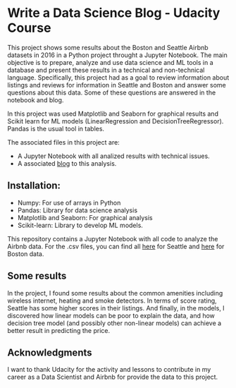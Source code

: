# Write a Data Science Blog - Udacity Course

This project shows some results about the Boston and Seattle Airbnb datasets in 2016 in a Python project throught a Jupyter Notebook. The main objective is to prepare, analyze and use data science and ML tools in a database and present these results in a technical and non-technical language. Specifically, this project had as a goal to review information about listings and reviews for information in Seattle and Boston and answer some questions about this data. Some of these questions are answered in the notebook and blog.

In this project was used Matplotlib and Seaborn for graphical results and Scikit learn for ML models (LinearRegression and DecisionTreeRegressor). Pandas is the usual tool in tables.

The associated files in this project are:
- A Jupyter Notebook with all analized results with technical issues.
- A associated [blog](https://medium.com/@cdherreram/what-is-the-best-price-for-my-place-in-airbnb-34475d5419a7) to this analysis.

## Installation:
- Numpy: For use of arrays in Python
- Pandas: Library for data science analysis
- Matplotlib and Seaborn: For graphical analysis
- Scikit-learn: Library to develop ML models.

This repository contains a Jupyter Notebook with all code to analyze the Airbnb data. For the .csv files, you can find all [here](https://www.kaggle.com/airbnb/seattle/data) for Seattle and [here](https://www.kaggle.com/airbnb/boston/data) for Boston data.

## Some results

In the project, I found some results about the common amenities including wireless internet, heating and smoke detectors. In terms of score rating, Seattle has some higher scores in their listings. And finally, in the models, I discovered how linear models can be poor to explain the data, and how decision tree model (and possibly other non-linear models) can achieve a better result in predicting the price.

## Acknowledgments
I want to thank Udacity for the activity and lessons to contribute in my career as a Data Scientist and Airbnb for provide the data to this project.
